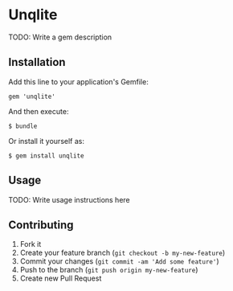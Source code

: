 # Unqlite

TODO: Write a gem description

## Installation

Add this line to your application's Gemfile:

    gem 'unqlite'

And then execute:

    $ bundle

Or install it yourself as:

    $ gem install unqlite

## Usage

TODO: Write usage instructions here

## Contributing

1. Fork it
2. Create your feature branch (`git checkout -b my-new-feature`)
3. Commit your changes (`git commit -am 'Add some feature'`)
4. Push to the branch (`git push origin my-new-feature`)
5. Create new Pull Request

